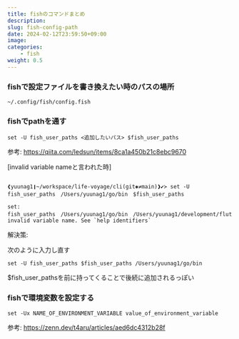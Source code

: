 ```yaml
---
title: fishのコマンドまとめ
description: 
slug: fish-config-path
date: 2024-02-12T23:59:50+09:00
image: 
categories:
    - fish
weight: 0.5      
---
```



### fishで設定ファイルを書き換えたい時のパスの場所

```
~/.config/fish/config.fish
```

### fishでpathを通す

```
set -U fish_user_paths <追加したいパス> $fish_user_paths
```

参考: https://qiita.com/ledsun/items/8ca1a450b21c8ebc9670

[invalid variable nameと言われた時]

```

❰yuunag1❙~/workspace/life-voyage/cli(git✱≠main)❱✔≻ set -U fish_user_paths　/Users/yuunag1/go/bin　$fish_user_paths

set: fish_user_paths　/Users/yuunag1/go/bin　/Users/yuunag1/development/flutter/bin: invalid variable name. See `help identifiers`

```

解決策:

次のように入力し直す

```
set -U fish_user_paths $fish_user_paths /Users/yuunag1/go/bin
```

$fish_user_pathsを前に持ってくることで後続に追加されるっぽい


### fishで環境変数を設定する

```
set -Ux NAME_OF_ENVIRONMENT_VARIABLE value_of_environment_variable
```

参考: https://zenn.dev/t4aru/articles/aed6dc4312b28f